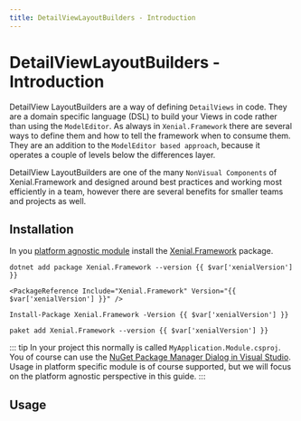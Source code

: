 ```yaml
---
title: DetailViewLayoutBuilders - Introduction
---
```


# DetailViewLayoutBuilders - Introduction

DetailView LayoutBuilders are a way of defining `DetailViews` in code. They are a domain specific language (DSL) to build your Views in code rather than using the `ModelEditor`. As always in `Xenial.Framework` there are several ways to define them and how to tell the framework when to consume them. They are an addition to the `ModelEditor based approach`, because it operates a couple of levels below the differences layer.

DetailView LayoutBuilders are one of the many `NonVisual Components` of Xenial.Framework and designed around best practices and working most efficiently in a team, however there are several benefits for smaller teams and projects as well.

## Installation

In you [platform agnostic module](https://docs.devexpress.com/eXpressAppFramework/118045/concepts/application-solution-components/application-solution-structure#projects) install the [Xenial.Framework](https://www.nuget.org/packages/Xenial.Framework/) package.

<code-group>
<code-block title=".NET CLI">

<div class="language-bash"><pre class="language-bash"><code>dotnet add package Xenial.Framework --version {{ $var['xenialVersion'] }}</code></pre></div>

</code-block>


<code-block title="PackageReference">

<div class="language-xml"><pre class="language-xml"><code>&ltPackageReference Include="Xenial.Framework" Version="{{ $var['xenialVersion'] }}" /&gt</code></pre></div>

</code-block>

<code-block title="Package Manager">

<div class="language-powershell"><pre class="language-powershell"><code>Install-Package Xenial.Framework -Version {{ $var['xenialVersion'] }}</code></pre></div>

</code-block>

<code-block title="Paket CLI">

<div class="language-bash"><pre><code>paket add Xenial.Framework --version {{ $var['xenialVersion'] }}</code></pre></div>

</code-block>

</code-group>

::: tip
In your project this normally is called `MyApplication.Module.csproj`.  
You of course can use the [NuGet Package Manager Dialog in Visual Studio](https://docs.microsoft.com/en-us/nuget/consume-packages/install-use-packages-visual-studio).  
Usage in platform specific module is of course supported, but we will focus on the platform agnostic perspective in this guide.
:::

## Usage
